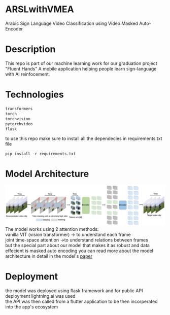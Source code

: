 # ARSLwithVMEA
Arabic Sign Language Video Classification using Video Masked Auto-Encoder

# Description
This repo is part of our machine learning work for our graduation project "Fluent Hands"
A mobile application helping people learn sign-language with AI reinfocement.

# Technologies
```
transformers
torch
torchvision
pytorchvideo
flask
```
to use this repo make sure to install all the dependecies in requirements.txt file
```
pip install -r requirements.txt
```
# Model Architecture
![model](images/videomae_architecture.jpeg?raw=true)
The model works using 2 attention methods:  
vanilla VIT (vision transformer) -> to understand each frame  
joint time-space attention ->to understand relations between frames  
but the special part about our model that makes it as robust and data effecient is masked auto encoding
you can read more about the model architecture in detail in the model's [paper](https://arxiv.org/abs/2203.12602)

# Deployment
the model was deployed using flask framework and for public API deployment lightning.ai was used  
the API was then called from a flutter application to be then incorperated into the app's ecosystem

#